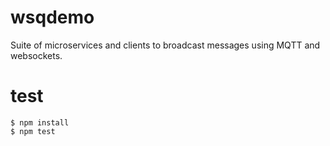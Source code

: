 # wsqdemo
Suite of microservices and clients to broadcast messages using MQTT and websockets.

# test

```
$ npm install
$ npm test

```
